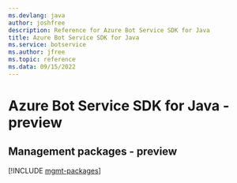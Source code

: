 ```yaml
---
ms.devlang: java
author: joshfree
description: Reference for Azure Bot Service SDK for Java
title: Azure Bot Service SDK for Java
ms.service: botservice
ms.author: jfree
ms.topic: reference
ms.data: 09/15/2022
---
```

# Azure Bot Service SDK for Java - preview

## Management packages - preview
[!INCLUDE [mgmt-packages](bot-service-mgmt-index.md)]